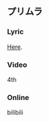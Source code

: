 ## プリムラ

### Lyric

[Here][purimura-lyric].

### Video

4th

### Online

bilibili

[purimura-lyric]: https://utaten.com/lyric/%E3%82%A6%E3%82%A3%E3%83%AB%E3%82%B4+%E6%B0%B8%E5%90%89%E6%98%B4%28%E6%96%89%E8%97%A4%E4%BD%91%E5%9C%AD%29%2C%E4%B8%83%E5%B0%BE%E7%99%BE%E5%90%88%E5%AD%90%28%E4%BC%8A%E8%97%A4%E7%BE%8E%E6%9D%A5%29%2C%E6%9C%80%E4%B8%8A%E9%9D%99%E9%A6%99%28%E7%94%B0%E6%89%80%E3%81%82%E3%81%9A%E3%81%95%29/%E3%83%97%E3%83%AA%E3%83%A0%E3%83%A9/
